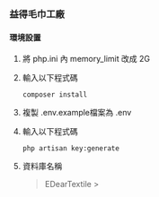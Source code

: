### 益得毛巾工廠
#### 環境設置

1. 將 php.ini 內 memory_limit 改成 2G

2. 輸入以下程式碼
    ```
    composer install
    ```
3. 複製 .env.example檔案為 .env

4. 輸入以下程式碼
    ```
   php artisan key:generate
    ```
5. 資料庫名稱
    > EDearTextile
            >

   


